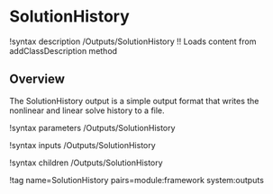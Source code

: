 # SolutionHistory

!syntax description /Outputs/SolutionHistory !! Loads content from addClassDescription method

## Overview

The SolutionHistory output is a simple output format that writes the nonlinear and linear
solve history to a file.


!syntax parameters /Outputs/SolutionHistory

!syntax inputs /Outputs/SolutionHistory

!syntax children /Outputs/SolutionHistory

!tag name=SolutionHistory pairs=module:framework system:outputs
